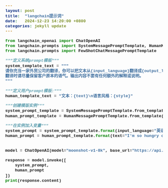 ```yaml
---
layout: post
title:  "langchain提示词"
date:   2024-12-23 14:20:00 +0800
categories: jekyll update
---
```


<style>
    code {
        font-family: 'Fira Code', 'Source Code Pro', 'Consolas', 'Courier New';
        font-size: small;
        font-weight: bold;
    }

    .language-python {
        background-color: #f8f8f8;
    }
</style>

```python
from langchain_openai import ChatOpenAI
from langchain.prompts import SystemMessagePromptTemplate, HumanMessagePromptTemplate, AIMessagePromptTemplate
from langchain.prompts import FewShotChatMessagePromptTemplate

"""定义系统prompt模板"""
system_template_text = """
请你充当一家外贸公司的翻译，你可以把文本从{input_language}翻译成{output_language}
翻译时请尽量保留客户原本的语气。输出内容不要有任何额外的解释或说明。
"""

"""定义用户prompt模板:"""
human_template_text = "文本：{text}\n语言风格：{style}"

"""创建模版实例"""
system_prompt_template = SystemMessagePromptTemplate.from_template(system_template_text)
human_prompt_template = HumanMessagePromptTemplate.from_template(human_template_text)

"""在实例加入变量"""
system_prompt = system_prompt_template.format(input_language="英语", output_language="中文")
human_prompt = human_prompt_template.format(text="I'm so hungry could eat a horse", style="文言文")


model = ChatOpenAI(model="moonshot-v1-8k", base_url="https://api.moonshot.cn/v1")

response = model.invoke([
    system_prompt,
    human_prompt
])
print(response.content)
```
